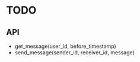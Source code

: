 # TODO

## API

- get_message(user_id, before_timestamp)
- send_message(sender_id, receiver_id, message)
